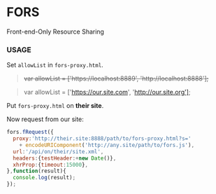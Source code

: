 # FORS
Front-end-Only Resource Sharing

### USAGE
Set `allowList` in `fors-proxy.html`.

>~~var allowList = ['https://localhost:8889', 'http://localhost:8888'];~~

>var allowList = ['https://our.site.com', 'http://our.site.org'];

Put `fors-proxy.html` on **their site**.

Now request from our site:
```javascript
fors.fRequest({
  proxy:'http://their.site:8888/path/to/fors-proxy.html?s='
    + encodeURIComponent('http://any.site/path/to/fors.js'),
  url:'/api/on/their/site.xml',
  headers:{testHeader:+new Date()},
  xhrProp:{timeout:15000},
},function(result){
  console.log(result);
});
```
